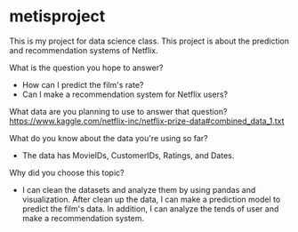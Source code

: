 # metisproject
This is my project for data science class.
This project is about the prediction and recommendation systems of Netflix.

What is the question you hope to answer?
- How can I predict the film's rate?
- Can I make a recommendation system for Netflix users?

What data are you planning to use to answer that question?
https://www.kaggle.com/netflix-inc/netflix-prize-data#combined_data_1.txt

What do you know about the data you're using so far?
- The data has MovieIDs, CustomerIDs, Ratings, and Dates.

Why did you choose this topic?
- I can clean the datasets and analyze them by using pandas and visualization. After clean up the data, I can make a prediction model to predict the film's data. In addition, I can analyze the tends of user and make a recommendation system.
